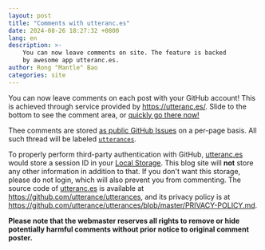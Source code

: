 ```yaml
---
layout: post
title: "Comments with utteranc.es"
date: 2024-08-26 18:27:32 +0800
lang: en
description: >-
    You can now leave comments on site. The feature is backed
    by awesome app utteranc.es.
author: Rong "Mantle" Bao
categories: site
---
```


You can now leave comments on each post with your GitHub account! This is achieved through service provided by <https://utteranc.es/>. Slide to the bottom to see the comment area, or [quickly go there now!](#utterances-comments)

Thee comments are stored [as public GitHub Issues](https://github.com/CSharperMantle/CSharperMantle.github.io/issues) on a per-page basis. All such thread will be labeled [`utterances`](https://github.com/CSharperMantle/CSharperMantle.github.io/labels/utterances).

To properly perform third-party authentication with GitHub, [utteranc.es](https://utteranc.es/) would store a session ID in your [Local Storage](https://developer.mozilla.org/en-US/docs/Web/API/Window/localStorage). This blog site will **not** store any other information in addition to that. If you don't want this storage, please do not login, which will also prevent you from commenting. The source code of [utteranc.es](https://utteranc.es) is available at <https://github.com/utterance/utterances>, and its privacy policy is at <https://github.com/utterance/utterances/blob/master/PRIVACY-POLICY.md>.

**Please note that the webmaster reserves all rights to remove or hide potentially harmful comments without prior notice to original comment poster.**
